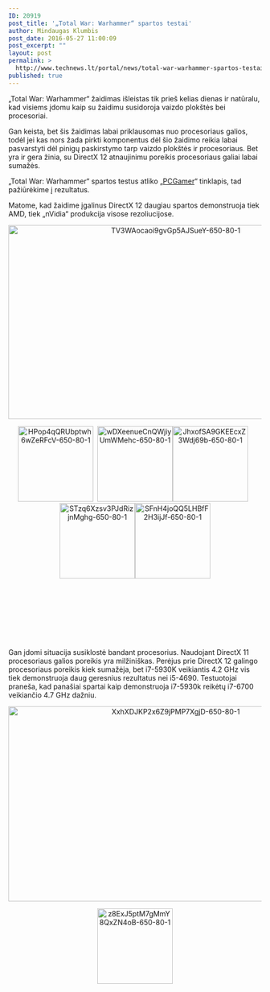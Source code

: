 ```yaml
---
ID: 20919
post_title: '„Total War: Warhammer“ spartos testai'
author: Mindaugas Klumbis
post_date: 2016-05-27 11:00:09
post_excerpt: ""
layout: post
permalink: >
  http://www.technews.lt/portal/news/total-war-warhammer-spartos-testai/
published: true
---
```

„Total War: Warhammer“ žaidimas išleistas tik prieš kelias dienas ir natūralu, kad visiems įdomu kaip su žaidimu susidoroja vaizdo plokštės bei procesoriai.

Gan keista, bet šis žaidimas labai priklausomas nuo procesoriaus galios, todėl jei kas nors žada pirkti komponentus dėl šio žaidimo reikia labai pasvarstyti dėl pinigų paskirstymo tarp vaizdo plokštės ir procesoriaus. Bet yra ir gera žinia, su DirectX 12 atnaujinimu poreikis procesoriaus galiai labai sumažės.

„Total War: Warhammer“ spartos testus atliko „<a href="http://www.pcgamer.com/total-war-warhammer-benchmarks-strike-fear-into-cpus/">PCGamer</a>“ tinklapis, tad pažiūrėkime į rezultatus.

Matome, kad žaidime įgalinus DirectX 12 daugiau spartos demonstruoja tiek AMD, tiek „nVidia“ produkcija visose rezoliucijose.
<p style="text-align: center"><a href="http://www.technews.lt/portal/wp-content/uploads/2016/05/TV3WAocaoi9gvGp5AJSueY-650-80-1.png"><img class="alignnone wp-image-20923 size-full" src="http://www.technews.lt/portal/wp-content/uploads/2016/05/TV3WAocaoi9gvGp5AJSueY-650-80-1.png" alt="TV3WAocaoi9gvGp5AJSueY-650-80-1" width="650" height="386" /></a></p>
<p style="text-align: center"><a href="http://www.technews.lt/portal/wp-content/uploads/2016/05/HPop4qQRUbptwh6wZeRFcV-650-80-1.png"><img class="alignleft wp-image-20922 size-thumbnail" src="http://www.technews.lt/portal/wp-content/uploads/2016/05/HPop4qQRUbptwh6wZeRFcV-650-80-1-150x150.png" alt="HPop4qQRUbptwh6wZeRFcV-650-80-1" width="150" height="150" /></a>  <a href="http://www.technews.lt/portal/wp-content/uploads/2016/05/wDXeenueCnQWjiyUmWMehc-650-80-1.png"><img class="alignleft wp-image-20925 size-thumbnail" src="http://www.technews.lt/portal/wp-content/uploads/2016/05/wDXeenueCnQWjiyUmWMehc-650-80-1-150x150.png" alt="wDXeenueCnQWjiyUmWMehc-650-80-1" width="150" height="150" /></a><a href="http://www.technews.lt/portal/wp-content/uploads/2016/05/JhxofSA9GKEEcxZ3Wdj69b-650-80-1.png"><img class="alignleft wp-image-20924 size-thumbnail" src="http://www.technews.lt/portal/wp-content/uploads/2016/05/JhxofSA9GKEEcxZ3Wdj69b-650-80-1-150x150.png" alt="JhxofSA9GKEEcxZ3Wdj69b-650-80-1" width="150" height="150" /></a>  <a href="http://www.technews.lt/portal/wp-content/uploads/2016/05/STzq6Xzsv3PJdRizjnMghg-650-80-1.png"><img class="alignleft wp-image-20927 size-thumbnail" src="http://www.technews.lt/portal/wp-content/uploads/2016/05/STzq6Xzsv3PJdRizjnMghg-650-80-1-150x150.png" alt="STzq6Xzsv3PJdRizjnMghg-650-80-1" width="150" height="150" /></a><a href="http://www.technews.lt/portal/wp-content/uploads/2016/05/SFnH4joQQ5LHBfF2H3ijJf-650-80-1.png"><img class="alignleft wp-image-20926 size-thumbnail" src="http://www.technews.lt/portal/wp-content/uploads/2016/05/SFnH4joQQ5LHBfF2H3ijJf-650-80-1-150x150.png" alt="SFnH4joQQ5LHBfF2H3ijJf-650-80-1" width="150" height="150" /></a></p>
&nbsp;

&nbsp;

&nbsp;

&nbsp;

Gan įdomi situacija susiklostė bandant procesorius. Naudojant DirectX 11 procesoriaus galios poreikis yra milžiniškas. Perėjus prie DirectX 12 galingo procesoriaus poreikis kiek sumažėja, bet i7-5930K veikiantis 4.2 GHz vis tiek demonstruoja daug geresnius rezultatus nei i5-4690. Testuotojai praneša, kad panašiai spartai kaip demonstruoja i7-5930k reikėtų i7-6700 veikiančio 4.7 GHz dažniu.
<p style="text-align: center"><a href="http://www.technews.lt/portal/wp-content/uploads/2016/05/XxhXDJKP2x6Z9jPMP7XgjD-650-80-1.png"><img class="alignnone wp-image-20921 size-full" src="http://www.technews.lt/portal/wp-content/uploads/2016/05/XxhXDJKP2x6Z9jPMP7XgjD-650-80-1.png" alt="XxhXDJKP2x6Z9jPMP7XgjD-650-80-1" width="650" height="388" /></a></p>
<p style="text-align: center"><a href="http://www.technews.lt/portal/wp-content/uploads/2016/05/z8ExJ5ptM7gMmY8QxZN4oB-650-80-1.png"><img class="alignleft wp-image-20920 size-thumbnail" src="http://www.technews.lt/portal/wp-content/uploads/2016/05/z8ExJ5ptM7gMmY8QxZN4oB-650-80-1-150x150.png" alt="z8ExJ5ptM7gMmY8QxZN4oB-650-80-1" width="150" height="150" /></a></p>